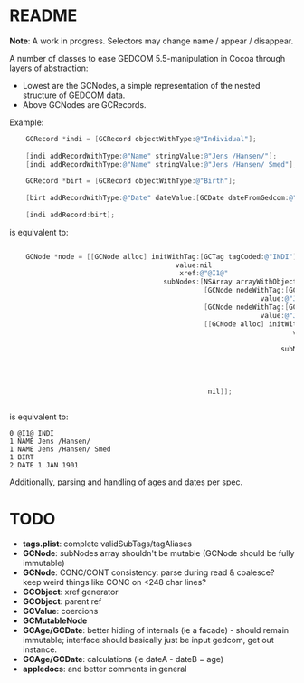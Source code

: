 # README #

**Note**: A work in progress. Selectors may change name / appear / disappear.

A number of classes to ease GEDCOM 5.5-manipulation in Cocoa through layers of abstraction:

* Lowest are the GCNodes, a simple representation of the nested structure of GEDCOM data.
* Above GCNodes are GCRecords.

Example:

``` objective-c
    GCRecord *indi = [GCRecord objectWithType:@"Individual"];
    
    [indi addRecordWithType:@"Name" stringValue:@"Jens /Hansen/"];
    [indi addRecordWithType:@"Name" stringValue:@"Jens /Hansen/ Smed"];
    
    GCRecord *birt = [GCRecord objectWithType:@"Birth"];
    
    [birt addRecordWithType:@"Date" dateValue:[GCDate dateFromGedcom:@"1 JAN 1901"]];
    
    [indi addRecord:birt];
```

is equivalent to:

``` objective-c

    GCNode *node = [[GCNode alloc] initWithTag:[GCTag tagCoded:@"INDI"] 
                                         value:nil
                                          xref:@"@I1@"
                                      subNodes:[NSArray arrayWithObjects:
                                                [GCNode nodeWithTag:[GCTag tagCoded:@"NAME"] 
                                                              value:@"Jens /Hansen/ Smed"],
                                                [GCNode nodeWithTag:[GCTag tagCoded:@"NAME"] 
                                                              value:@"Jens /Hansen/"],
                                                [[GCNode alloc] initWithTag:[GCTag tagCoded:@"BIRT"] 
                                                                      value:nil
                                                                       xref:nil
                                                                   subNodes:[NSArray arrayWithObjects:
                                                                             [GCNode nodeWithTag:[GCTag tagCoded:@"DATE"]
                                                                                                           value:@"1 JAN 1901"],
                                                                              nil]
                                                                             ],
                                                 nil]];
    

```

is equivalent to:

```
0 @I1@ INDI
1 NAME Jens /Hansen/
1 NAME Jens /Hansen/ Smed
1 BIRT
2 DATE 1 JAN 1901
```

Additionally, parsing and handling of ages and dates per spec.

# TODO #

* **tags.plist**: complete validSubTags/tagAliases
* **GCNode**: subNodes array shouldn't be mutable (GCNode should be fully immutable)
* **GCNode**: CONC/CONT consistency: parse during read & coalesce? keep weird things like CONC on <248 char lines?
* **GCObject**: xref generator
* **GCObject**: parent ref
* **GCValue**: coercions
* **GCMutableNode**
* **GCAge/GCDate**: better hiding of internals (ie a facade) - should remain immutable; interface should basically just be input gedcom, get out instance.
* **GCAge/GCDate**: calculations (ie dateA - dateB = age)
* **appledocs**: and better comments in general
